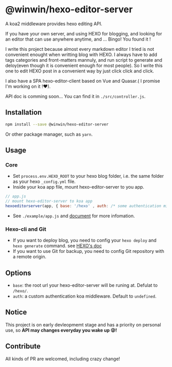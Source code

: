 # @winwin/hexo-editor-server

A koa2 middleware provides hexo editing API.

If you have your own server, and using HEXO for blogging, and looking for an editor that can use anywhere anytime, and ... Bingo! You found it !

I write this project because almost every markdown editor I tried is not convenient enought when writting blog with HEXO. I always have to add tags categories and front-matters mannuly, and run script to generate and deloy(even though it is convenient enough for most people). So I write this one to edit HEXO post in a convenient way by just click click and click.

I also have a SPA hexo-editor-client based on Vue and Quasar.( I promise I'm working on it !❤).

API doc is comming soon... You can find it in `./src/controller.js`.

## Installation

```bash
npm install --save @winwin/hexo-editor-server
```

Or other package manager, such as `yarn`.

## Usage

### Core

- Set `process.env.HEXO_ROOT` to your hexo blog folder, i.e. the same folder as your hexo `_config.yml` file.
- Inside your koa app file, mount hexo-editor-server to you app.

```js
// app.js
// mount hexo-editor-server to koa app
hexoeditorserver(app, { base: '/hexo' , auth: /* some authentication middleware */ })

```

- See `./example/app.js` and [document](https://yujianghao.github.io/winwin-hexo-editor-server/module-hexo-editor-serever.html) for more infomation.

### Hexo-cli and Git

- If you want to deploy blog, you need to config your `hexo deploy` and `hexo generate` command. see [HEXO's doc](https://hexo.io/docs/one-command-deployment.html)
- If you want to use Git for backup, you need to config Git repository with a remote origin.

## Options

- `base`: the root url your hexo-editor-server will be runing at. Defulat to `/hexo/`.
- `auth`: a custom authentication koa middleware. Default to `undefined`.

## Notice

This project is on early devleopmemt stage and has a priority on personal use, so **API may changes everyday you wake up 😜!**

## Contribute

All kinds of PR are welcomed, including crazy change!
